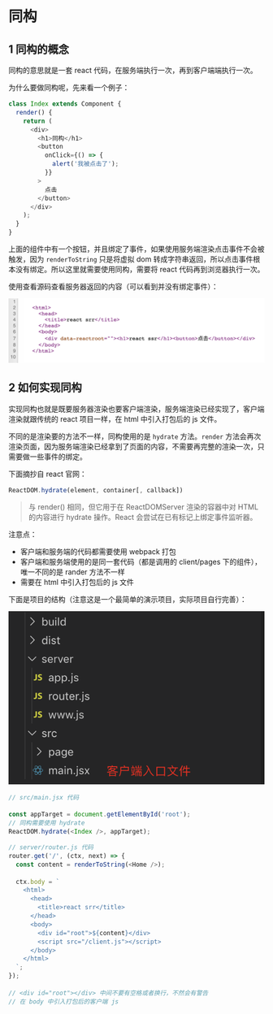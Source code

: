 # 同构

## 1 同构的概念

同构的意思就是一套 react 代码，在服务端执行一次，再到客户端端执行一次。

为什么要做同构呢，先来看一个例子：

```javascript
class Index extends Component {
  render() {
    return (
      <div>
        <h1>同构</h1>
        <button
          onClick={() => {
            alert('我被点击了');
          }}
        >
          点击
        </button>
      </div>
    );
  }
}
```

上面的组件中有一个按钮，并且绑定了事件，如果使用服务端渲染点击事件不会被触发，因为 `renderToString` 只是将虚拟 dom 转成字符串返回，所以点击事件根本没有绑定。所以这里就需要使用同构，需要将 react 代码再到浏览器执行一次。

使用查看源码查看服务器返回的内容（可以看到并没有绑定事件）：

![](../pic/4_isomorphism_20191022235440.png)

## 2 如何实现同构

实现同构也就是既要服务器渲染也要客户端渲染，服务端渲染已经实现了，客户端渲染就跟传统的 react 项目一样，在 html 中引入打包后的 js 文件。

不同的是渲染要的方法不一样，同构使用的是 `hydrate` 方法。`render` 方法会再次渲染页面，因为服务端渲染已经拿到了页面的内容，不需要再完整的渲染一次，只需要做一些事件的绑定。

下面摘抄自 react 官网：

```javascript
ReactDOM.hydrate(element, container[, callback])
```

> 与 render() 相同，但它用于在 ReactDOMServer 渲染的容器中对 HTML 的内容进行 hydrate 操作。React 会尝试在已有标记上绑定事件监听器。

注意点：

- 客户端和服务端的代码都需要使用 webpack 打包
- 客户端和服务端使用的是同一套代码（都是调用的 client/pages 下的组件），唯一不同的是 rander 方法不一样
- 需要在 html 中引入打包后的 js 文件

下面是项目的结构（注意这是一个最简单的演示项目，实际项目自行完善）：

![](../pic/4_isomorphism_20191028005819.png)

```javascript
// src/main.jsx 代码

const appTarget = document.getElementById('root');
// 同构需要使用 hydrate
ReactDOM.hydrate(<Index />, appTarget);
```

```javascript
// server/router.js 代码
router.get('/', (ctx, next) => {
  const content = renderToString(<Home />);

  ctx.body = `
    <html>
      <head>
        <title>react srr</title>
      </head>
      <body>
        <div id="root">${content}</div>
        <script src="/client.js"></script>
      </body>
    </html>
  `;
});

// <div id="root"></div> 中间不要有空格或者换行，不然会有警告
// 在 body 中引入打包后的客户端 js
```
